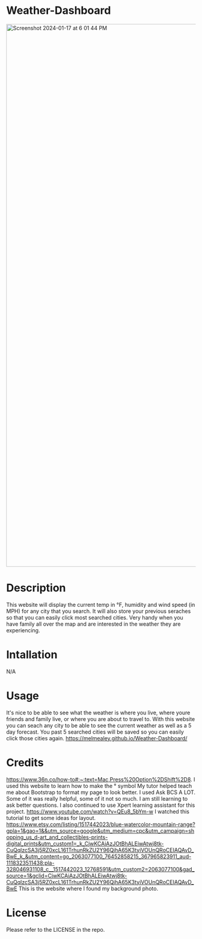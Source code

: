 # Weather-Dashboard

<img width="1438" alt="Screenshot 2024-01-17 at 6 01 44 PM" src="https://github.com/melmealey/Weather-Dashboard/assets/147653410/2a1e3be3-a51d-4dea-a8d5-d5eee2005769">

# Description
This website will display the current temp in °F, humidity and wind speed (in MPH) for any city that you search. It will also store your previous seraches so that you can easily click most searched cities. Very handy when you have family all over the map and are interested in the weather they are experiencing. 

# Intallation
N/A

# Usage
It's nice to be able to see what the weather is where you live, where youre friends and family live, or where you are about to travel to. With this website you can seach any city to be able to see the current weather as well as a 5 day forecast. You past 5 searched cities will be saved so you can easily click those cities again. https://melmealey.github.io/Weather-Dashboard/

# Credits
https://www.36n.co/how-to#:~:text=Mac,Press%20Option%2DShift%2D8.  I used this website to learn how to make the ° symbol
My tutor helped teach me about Bootstrap to format my page to look better.
I used Ask BCS A LOT. Some of it was really helpful, some of it not so much. I am still learning to ask better questions. I also continued to use Xpert learning assistant for this project. 
https://www.youtube.com/watch?v=QEu8_5bYm-w  I watched this tutorial to get some ideas for layout.
https://www.etsy.com/listing/1517442023/blue-watercolor-mountain-range?gpla=1&gao=1&&utm_source=google&utm_medium=cpc&utm_campaign=shopping_us_d-art_and_collectibles-prints-digital_prints&utm_custom1=_k_CjwKCAiAzJOtBhALEiwAtwj8tk-CuQqlzcSA3j5RZ0xcL161TrhunRkZU2Y96QjhA65K3tyiVOUnQRoCEIAQAvD_BwE_k_&utm_content=go_2063077100_76452858215_367965823911_aud-1118323511438:pla-328046931108_c__1517442023_12768591&utm_custom2=2063077100&gad_source=1&gclid=CjwKCAiAzJOtBhALEiwAtwj8tk-CuQqlzcSA3j5RZ0xcL161TrhunRkZU2Y96QjhA65K3tyiVOUnQRoCEIAQAvD_BwE This is the website where I found my background photo.


# License
Please refer to the LICENSE in the repo.

